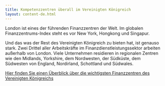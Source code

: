```yaml
---
title: Kompetenzzentren überall im Vereinigten Königreich
layout: content-de.html
---
```


London ist eines der führenden Finanzzentren der Welt. Im globalen Finanzzentrums-Index steht es vor New York, Hongkong und Singapur.
 
Und das was der Rest des Vereinigten Königreich zu bieten hat, ist genauso stark. Zwei Drittel aller Arbeitskräfte im Finanzdienstleistungssektor arbeiten außerhalb von London. Viele Unternehmen residieren in regionalen Zentren wie den Midlands, Yorkshire, dem Nordwesten, der Südküste, dem Südwesten von England, Nordirland, Schottland und Südwales. 

[Hier finden Sie einen Überblick über die wichtigsten Finanzzentren des Vereinigten Königreichs](https://www.gov.uk/government/publications/financial-centres-of-excellence-in-the-uk)